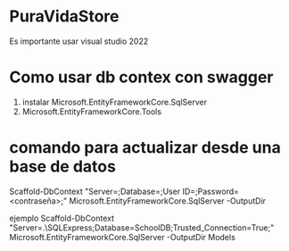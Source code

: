 # PuraVidaStore
Es importante usar visual studio 2022

# Como usar db contex con swagger
1) instalar Microsoft.EntityFrameworkCore.SqlServer
2) Microsoft.EntityFrameworkCore.Tools

# comando para actualizar desde una base de datos
Scaffold-DbContext "Server=<servidor>;Database=<baseDatos>;User ID=<usuario>;Password=<contraseña>;" Microsoft.EntityFrameworkCore.SqlServer -OutputDir <carpetaDesinoModels>

ejemplo
Scaffold-DbContext "Server=.\SQLExpress;Database=SchoolDB;Trusted_Connection=True;" Microsoft.EntityFrameworkCore.SqlServer -OutputDir Models